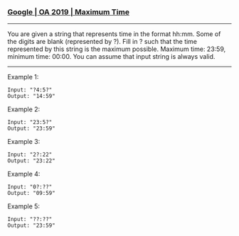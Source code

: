 ### [Google | OA 2019 | Maximum Time](https://leetcode.com/discuss/interview-question/396769/Google-or-OA-2019-or-Maximum-Time)
***
You are given a string that represents time in the format hh:mm. Some of the digits are blank (represented by ?). Fill in ? such that the time represented by this string is the maximum possible. Maximum time: 23:59, minimum time: 00:00. You can assume that input string is always valid.
***
Example 1:
~~~~
Input: "?4:5?"
Output: "14:59"
~~~~
Example 2:
~~~~
Input: "23:5?"
Output: "23:59"
~~~~
Example 3:
~~~~
Input: "2?:22"
Output: "23:22"
~~~~
Example 4:
~~~~
Input: "0?:??"
Output: "09:59"
~~~~
Example 5:
~~~~
Input: "??:??"
Output: "23:59"
~~~~